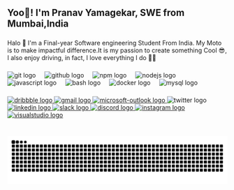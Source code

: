 <h2 align="left">Yoo👋! I'm Pranav Yamagekar, SWE from Mumbai,India</h2>

###

<p align="left">Halo 👋 I'm a Final-year Software engineering Student From India. My Moto is to make impactful difference.It is my passion to create something Cool 😎, I also enjoy driving, in fact, I love everything I do ✌🏻</p>

###

<div align="left">
  <img src="https://cdn.jsdelivr.net/gh/devicons/devicon/icons/git/git-original.svg" height="30" alt="git logo"  />
  <img width="12" />
  <img src="https://skillicons.dev/icons?i=github" height="30" alt="github logo"  />
  <img width="12" />
  <img src="https://cdn.jsdelivr.net/gh/devicons/devicon/icons/npm/npm-original-wordmark.svg" height="30" alt="npm logo"  />
  <img width="12" />
  <img src="https://cdn.jsdelivr.net/gh/devicons/devicon/icons/nodejs/nodejs-original.svg" height="30" alt="nodejs logo"  />
  <img width="12" />
  <img src="https://cdn.jsdelivr.net/gh/devicons/devicon/icons/javascript/javascript-plain.svg" height="30" alt="javascript logo"  />
  <img width="12" />
  <img src="https://cdn.jsdelivr.net/gh/devicons/devicon/icons/bash/bash-original.svg" height="30" alt="bash logo"  />
  <img width="12" />
  <img src="https://cdn.jsdelivr.net/gh/devicons/devicon/icons/docker/docker-plain.svg" height="30" alt="docker logo"  />
  <img width="12" />
  <img src="https://cdn.simpleicons.org/mysql/4479A1" height="30" alt="mysql logo"  />
</div>


###

<div align="left">
  <a href="https://www.pranav-yo.com" target="_blank">
    <img src="https://img.shields.io/static/v1?message=Website&logo=dribbble&label=&color=2D3436&logoColor=white&labelColor=&style=for-the-badge" height="35" alt="dribbble logo"  />
  </a>
  <a href="www.pranav.yamagekar@gmail.com" target="_blank">
    <img src="https://img.shields.io/static/v1?message=Gmail&logo=gmail&label=&color=c71610&logoColor=white&labelColor=&style=for-the-badge" height="35" alt="gmail logo"  />
  </a>
  <a href="pranav.yamagekar@outlook.com" target="_blank">
    <img src="https://img.shields.io/static/v1?message=Outlook&logo=microsoft-outlook&label=&color=0078D4&logoColor=white&labelColor=&style=for-the-badge" height="35" alt="microsoft-outlook logo"  />
  </a>
  <img src="https://img.shields.io/static/v1?message=X&logo=twitter&label=&color=181818&logoColor=white&labelColor=&style=for-the-badge" height="35" alt="twitter logo"  />
  <a href="https://www.linkedin.com/in/pranavyamagekar/" target="_blank">
    <img src="https://img.shields.io/static/v1?message=LinkedIn&logo=linkedin&label=&color=0077B5&logoColor=white&labelColor=&style=for-the-badge" height="35" alt="linkedin logo"  />
  </a>
  <a href="https://mp-vzv2954.slack.com/team/U07V9KSPMH6" target="_blank">
    <img src="https://img.shields.io/static/v1?message=Slack&logo=slack&label=&color=4A154B&logoColor=white&labelColor=&style=for-the-badge" height="35" alt="slack logo"  />
  </a>
  <a href="discordapp.com/users/607884828859301898" target="_blank">
    <img src="https://img.shields.io/static/v1?message=Discord&logo=discord&label=&color=7289DA&logoColor=white&labelColor=&style=for-the-badge" height="35" alt="discord logo"  />
  </a>
  <a href="https://www.instagram.com/pranavyamagekar_?utm_source=qr" target="_blank">
    <img src="https://img.shields.io/static/v1?message=Instagram&logo=instagram&label=&color=E4405F&logoColor=white&labelColor=&style=for-the-badge" height="35" alt="instagram logo"  />
  </a>
  <a href="https://open.spotify.com/user/r3aty4za3i0pisqdnf9qpjo26?si=74abac20bf164d9e" target="_blank">
    <img src="https://img.shields.io/static/v1?message=Spotify&logo=visualstudio&label=&color=1DB954&logoColor=white&labelColor=&style=for-the-badge" height="35" alt="visualstudio logo"  />
  </a>
</div>

###

<br clear="both">

<img src="https://raw.githubusercontent.com/pranav-yoo/pranav-yoo/output/snake.svg" alt="Snake animation" />

###




